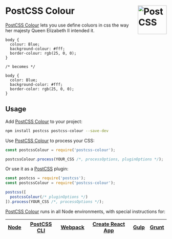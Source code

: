 # PostCSS Colour [<img src="https://postcss.github.io/postcss/logo.svg" alt="PostCSS" width="90" height="90" align="right">][postcss]

[PostCSS Colour] lets you use define coluors in css the way her majesty Queen Elizabeth II intended it.

```pcss
body {
  colour: Blue;
  background-colour: #fff;
  border-colour: rgb(25, 0, 0);
}

/* becomes */

body {
  color: Blue;
  background-color: #fff;
  border-color: rgb(25, 0, 0);
}
```

## Usage

Add [PostCSS Colour] to your project:

```bash
npm install postcss postcss-colour --save-dev
```

Use [PostCSS Colour] to process your CSS:

```js
const postcssColour = require('postcss-colour');

postcssColour.process(YOUR_CSS /*, processOptions, pluginOptions */);
```

Or use it as a [PostCSS] plugin:

```js
const postcss = require('postcss');
const postcssColour = require('postcss-colour');

postcss([
  postcssColour(/* pluginOptions */)
]).process(YOUR_CSS /*, processOptions */);
```

[PostCSS Colour] runs in all Node environments, with special instructions for:

| [Node](INSTALL.md#node) | [PostCSS CLI](INSTALL.md#postcss-cli) | [Webpack](INSTALL.md#webpack) | [Create React App](INSTALL.md#create-react-app) | [Gulp](INSTALL.md#gulp) | [Grunt](INSTALL.md#grunt) |
| --- | --- | --- | --- | --- | --- |

[PostCSS]: https://github.com/postcss/postcss
[PostCSS Colour]: https://github.com/rjdestigter/postcss-colour
